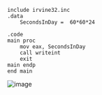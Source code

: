 ```
include irvine32.inc
.data
	SecondsInDay =  60*60*24
	
.code
main proc
	mov eax, SecondsInDay
	call writeint
	exit
main endp
end main 
```
![image](https://github.com/user-attachments/assets/b058dd9f-1f48-49f7-9c94-aaeff1a0a2fd)
